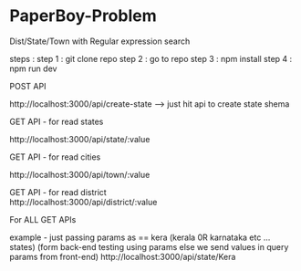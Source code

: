# PaperBoy-Problem
Dist/State/Town with Regular expression search

steps : 
step 1 : git clone repo
step 2 :  go to repo
step 3 : npm install
step 4 : npm run dev


POST API 

http://localhost:3000/api/create-state
  --> just hit api to create state shema
  
 GET API - for read states                                                    
 
 http://localhost:3000/api/state/:value                                    
 
  
  GET API - for read cities                                                                 
 
 http://localhost:3000/api/town/:value                                   


 GET API - for read district                                          
 http://localhost:3000/api/district/:value 


For ALL GET APIs

example - just passing params as == kera (kerala 0R karnataka etc ... states)
(form back-end testing using params else we send values in query params from front-end)
  http://localhost:3000/api/state/Kera 
